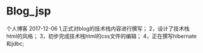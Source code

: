 # Blog_jsp
个人博客
2017-12-06
1,正式对blog的技术栈内容进行撰写；
2，设计了技术栈html的风格；
3，初步完成技术栈html的css文件的编辑；
4，正在撰写hibernate和jdbc;
